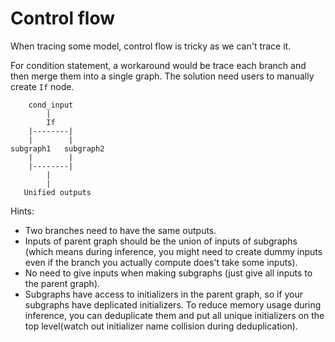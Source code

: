 # Control flow

When tracing some model, control flow is tricky as we can't trace it.

For condition statement, a workaround would be trace each branch and then merge them into a single graph. The solution need users to manually create `If` node.

        cond_input
            |
            If
        |--------|
        |        |
    subgraph1   subgraph2
        |        |
        |--------|
            |
            |
       Unified outputs


Hints:

- Two branches need to have the same outputs.
- Inputs of parent graph should be the union of inputs of subgraphs (which means during inference, you might need to create dummy inputs even if the branch you actually compute does't take some inputs).
- No need to give inputs when making subgraphs (just give all inputs to the parent graph).
- Subgraphs have access to initializers in the parent graph, so if your subgraphs have deplicated initializers. To reduce memory usage during inference, you can deduplicate them and put all unique initializers on the top level(watch out initializer name collision during deduplication).